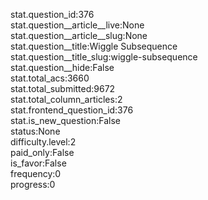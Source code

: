 stat.question_id:376  
stat.question__article__live:None  
stat.question__article__slug:None  
stat.question__title:Wiggle Subsequence  
stat.question__title_slug:wiggle-subsequence  
stat.question__hide:False  
stat.total_acs:3660  
stat.total_submitted:9672  
stat.total_column_articles:2  
stat.frontend_question_id:376  
stat.is_new_question:False  
status:None  
difficulty.level:2  
paid_only:False  
is_favor:False  
frequency:0  
progress:0  
